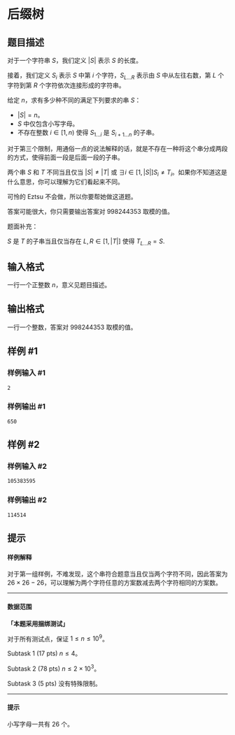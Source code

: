 # 后缀树

## 题目描述

对于一个字符串 $S$，我们定义 $|S|$ 表示 $S$ 的长度。

接着，我们定义 $S_i$ 表示 $S$ 中第 $i$ 个字符，$S_{L...R}$ 表示由 $S$ 中从左往右数，第 $L$ 个字符到第 $R$ 个字符依次连接形成的字符串。

给定 $n$，求有多少种不同的满足下列要求的串 $S$：

- $|S|=n$。
- $S$ 中仅包含小写字母。
- 不存在整数 $i \in [1,n)$ 使得 $S_{1...i}$ 是 $S_{i+1...n}$ 的子串。

对于第三个限制，用通俗一点的说法解释的话，就是不存在一种将这个串分成两段的方式，使得前面一段是后面一段的子串。

两个串 $S$ 和 $T$ 不同当且仅当 $|S|\neq|T|$ 或 $\exists i \in [1,|S|] S_i \neq T_i$。如果你不知道这是什么意思，你可以理解为它们看起来不同。

可怜的 Eztsu 不会做，所以你要帮她做这道题。

答案可能很大，你只需要输出答案对 $998244353$ 取模的值。

题面补充：

$S$ 是 $T$ 的子串当且仅当存在 $L,R \in [1,|T|]$ 使得 $T_{L...R}=S$.

## 输入格式

一行一个正整数 $n$，意义见题目描述。

## 输出格式

一行一个整数，答案对 $998244353$ 取模的值。

## 样例 #1

### 样例输入 #1
```
2
```

### 样例输出 #1

```
650
```

## 样例 #2

### 样例输入 #2
```
105383595
```

### 样例输出 #2

```
114514
```

## 提示

#### 样例解释

对于第一组样例，不难发现，这个串符合题意当且仅当两个字符不同，因此答案为 $26 \times 26 - 26$，可以理解为两个字符任意的方案数减去两个字符相同的方案数。

---

#### 数据范围

**「本题采用捆绑测试」**

对于所有测试点，保证 $1 \leq n \leq 10^9$。

$\text{Subtask 1 (17 pts)}$ $n \leq 4$。

$\text{Subtask 2 (78 pts)}$ $n \leq 2\times 10^3$。

$\text{Subtask 3 (5 pts)}$ 没有特殊限制。

---

#### 提示

小写字母一共有 $26$ 个。
